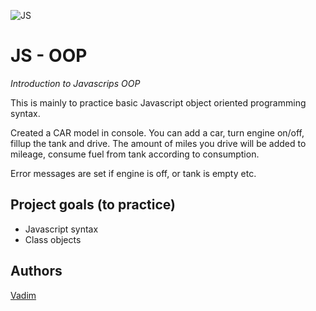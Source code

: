 ![JS](https://img.shields.io/badge/code-JS-orange)


# JS - OOP
_Introduction to Javascrips OOP_

This is mainly to practice basic Javascript object oriented programming syntax.

Created a CAR model in console. You can add a car, turn engine on/off, fillup the tank and drive. The amount of miles you drive will be added to mileage, consume fuel from tank according to consumption. 

Error messages are set if engine is off, or tank is empty etc.  



## Project goals (to practice)

-   Javascript syntax
-   Class objects


## Authors

[Vadim](https://github.com/vadimmozeiko)